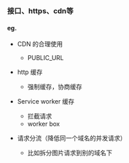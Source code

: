 ### 接口、https、cdn等

#### eg.

- CDN 的合理使用
  - PUBLIC_URL

- http 缓存
  - 强制缓存，协商缓存

- Service worker 缓存
  - 拦截请求
  - worker box

- 请求分流（降低同一个域名的并发请求）
  - 比如拆分图片请求到别的域名下
